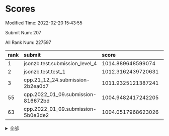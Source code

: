 # Scores

Modified Time: 2022-02-20 15:43:55

Submit Num: 207

All Rank Num: 227597

| rank |               submit               |       score        |       sigma        | pk_num |
| :--- | :--------------------------------- | :----------------- | :----------------- | :----- |
| 1    | jsonzb.test.submission_level_4     | 1014.889648599074  | 0.8383328343486403 | 4405   |
| 2    | jsonzb.test.test_1                 | 1012.3162439720631 | 0.7904469193528095 | 4400   |
| 3    | cpp.21_12_24.submission-2b2ea0d7   | 1011.9325121387241 | 0.7786375046280853 | 4397   |
| 55   | cpp.2022_01_09.submission-816672bd | 1004.9482417242205 | 0.7041686214811764 | 4398   |
| 63   | cpp.2022_01_09.submission-5b0e3de2 | 1004.0517968623026 | 0.7149561611872304 | 4396   |


<details>
<summary>全部</summary>

| rank |                 submit                 |       score        |       sigma        | pk_num |
| :--- | :------------------------------------- | :----------------- | :----------------- | :----- |
| 1    | jsonzb.test.submission_level_4         | 1014.889648599074  | 0.8383328343486403 | 4405   |
| 2    | jsonzb.test.test_1                     | 1012.3162439720631 | 0.7904469193528095 | 4400   |
| 3    | cpp.21_12_24.submission-2b2ea0d7       | 1011.9325121387241 | 0.7786375046280853 | 4397   |
| 4    | gobigger.level_3.submission_level_3_8  | 1011.5273642970609 | 0.7807395364121853 | 4390   |
| 5    | gobigger.level_3.submission_level_3_39 | 1011.5121958122766 | 0.782321812289097  | 4397   |
| 6    | gobigger.level_3.submission_level_3_30 | 1011.4647752273961 | 0.7744478670481079 | 4399   |
| 7    | gobigger.level_3.submission_level_3_4  | 1011.2027071608804 | 0.7772447592229978 | 4393   |
| 8    | gobigger.level_3.submission_level_3_1  | 1011.1057972941759 | 0.7837987471918432 | 4397   |
| 9    | gobigger.level_3.submission_level_3_49 | 1011.0249901927752 | 0.7516872964038559 | 4398   |
| 10   | gobigger.level_3.submission_level_3_33 | 1011.0010003435328 | 0.7716949141728624 | 4397   |
| 11   | gobigger.level_3.submission_level_3_11 | 1010.9766464322291 | 0.7463548600514571 | 4396   |
| 12   | gobigger.level_3.submission_level_3_10 | 1010.8711895590644 | 0.7779113219324838 | 4401   |
| 13   | gobigger.level_3.submission_level_3_22 | 1010.8111879659707 | 0.7720292267053971 | 4400   |
| 14   | gobigger.level_3.submission_level_3_15 | 1010.6817363030859 | 0.7559925204162399 | 4397   |
| 15   | gobigger.level_3.submission_level_3_14 | 1010.6557015244915 | 0.754222814942094  | 4396   |
| 16   | gobigger.level_3.submission_level_3_43 | 1010.5489953344149 | 0.7671689822375551 | 4400   |
| 17   | gobigger.level_3.submission_level_3_44 | 1010.5300648859804 | 0.7625401764428025 | 4397   |
| 18   | gobigger.level_3.submission_level_3_5  | 1010.4803101838306 | 0.778095360530816  | 4400   |
| 19   | gobigger.level_3.submission_level_3_40 | 1010.4681015912043 | 0.7523437260545327 | 4395   |
| 20   | gobigger.level_3.submission_level_3_25 | 1010.4299486403243 | 0.7718416003267866 | 4396   |
| 21   | gobigger.level_3.submission_level_3_19 | 1010.36555587291   | 0.7744418162815063 | 4392   |
| 22   | gobigger.level_3.submission_level_3_24 | 1010.3545094482502 | 0.7697326041051586 | 4401   |
| 23   | gobigger.level_3.submission_level_3_42 | 1010.248203998351  | 0.7621174732398368 | 4403   |
| 24   | gobigger.level_3.submission_level_3_37 | 1010.1805614044092 | 0.7568620175470093 | 4398   |
| 25   | gobigger.level_3.submission_level_3_29 | 1010.1635335838893 | 0.7407841890441681 | 4401   |
| 26   | gobigger.level_3.submission_level_3_32 | 1010.158602567205  | 0.753145260993809  | 4403   |
| 27   | gobigger.level_3.submission_level_3_38 | 1010.0771452687221 | 0.7953876598433525 | 4400   |
| 28   | gobigger.level_3.submission_level_3_6  | 1010.0561324193683 | 0.7536254958532358 | 4401   |
| 29   | gobigger.level_3.submission_level_3_47 | 1010.006977190568  | 0.7453260306964413 | 4400   |
| 30   | gobigger.level_3.submission_level_3_16 | 1009.932647047665  | 0.766422585798555  | 4406   |
| 31   | gobigger.level_3.submission_level_3_0  | 1009.8418537962027 | 0.7845693935736554 | 4398   |
| 32   | gobigger.level_3.submission_level_3_12 | 1009.8356366470812 | 0.7552742559157782 | 4399   |
| 33   | gobigger.level_3.submission_level_3_7  | 1009.8089912694857 | 0.7415732297258272 | 4392   |
| 34   | gobigger.level_3.submission_level_3_3  | 1009.7928243137602 | 0.7666595363585899 | 4395   |
| 35   | gobigger.level_3.submission_level_3_9  | 1009.7888510193623 | 0.750992351794527  | 4401   |
| 36   | gobigger.level_3.submission_level_3_41 | 1009.724561954081  | 0.766800760607162  | 4404   |
| 37   | gobigger.level_3.submission_level_3_46 | 1009.7050926818373 | 0.7631980309504625 | 4399   |
| 38   | gobigger.level_3.submission_level_3_35 | 1009.6316263852302 | 0.7573805571683181 | 4399   |
| 39   | gobigger.level_3.submission_level_3_2  | 1009.6124592588139 | 0.7406633641877659 | 4400   |
| 40   | gobigger.level_3.submission_level_3_18 | 1009.578856570677  | 0.744089024627225  | 4397   |
| 41   | gobigger.level_3.submission_level_3_34 | 1009.4046637566546 | 0.7629027314423351 | 4400   |
| 42   | gobigger.level_3.submission_level_3_17 | 1009.3972500094919 | 0.7443302669813207 | 4400   |
| 43   | gobigger.level_3.submission_level_3_36 | 1009.3702606432478 | 0.76015335449384   | 4400   |
| 44   | gobigger.level_3.submission_level_3_23 | 1009.3355070226182 | 0.7524867353956836 | 4398   |
| 45   | gobigger.level_3.submission_level_3_48 | 1009.2825245641208 | 0.7517261138442418 | 4398   |
| 46   | gobigger.level_3.submission_level_3_28 | 1009.2251061161664 | 0.741320098242911  | 4395   |
| 47   | gobigger.level_3.submission_level_3_31 | 1009.221176694842  | 0.7468323166416252 | 4397   |
| 48   | gobigger.level_3.submission_level_3_21 | 1009.1186175056927 | 0.7479777039842168 | 4400   |
| 49   | gobigger.level_3.submission_level_3_20 | 1008.9467346831989 | 0.7307251427178029 | 4399   |
| 50   | gobigger.level_3.submission_level_3_13 | 1008.9160380856614 | 0.730731671502349  | 4394   |
| 51   | gobigger.level_3.submission_level_3_26 | 1008.683137298814  | 0.7642325369207907 | 4403   |
| 52   | gobigger.level_3.submission_level_3_27 | 1008.5393573191279 | 0.7617199977441744 | 4400   |
| 53   | gobigger.level_3.submission_level_3_45 | 1007.7169948642123 | 0.7535077113131462 | 4401   |
| 54   | gobigger.level_1.submission_level_1_47 | 1005.4193226272141 | 0.7344964123304105 | 4398   |
| 55   | cpp.2022_01_09.submission-816672bd     | 1004.9482417242205 | 0.7041686214811764 | 4398   |
| 56   | gobigger.level_1.submission_level_1_43 | 1004.8329796887285 | 0.7179221609076772 | 4402   |
| 57   | gobigger.level_1.submission_level_1_18 | 1004.8145753401184 | 0.7128961301759841 | 4400   |
| 58   | gobigger.level_1.submission_level_1_6  | 1004.7562847196273 | 0.7264724984817821 | 4398   |
| 59   | gobigger.level_1.submission_level_1_31 | 1004.5782373870555 | 0.7244271601034873 | 4398   |
| 60   | gobigger.level_1.submission_level_1_33 | 1004.3390508032172 | 0.7160043110798334 | 4397   |
| 61   | gobigger.level_1.submission_level_1_36 | 1004.272164013948  | 0.7177540105008051 | 4399   |
| 62   | gobigger.level_1.submission_level_1_17 | 1004.0724519037178 | 0.707729415532777  | 4393   |
| 63   | cpp.2022_01_09.submission-5b0e3de2     | 1004.0517968623026 | 0.7149561611872304 | 4396   |
| 64   | gobigger.level_1.submission_level_1_5  | 1004.0449702629003 | 0.7125840487755584 | 4399   |
| 65   | gobigger.level_1.submission_level_1_4  | 1004.0445677246695 | 0.7218853518714915 | 4394   |
| 66   | gobigger.level_1.submission_level_1_25 | 1003.9744337784193 | 0.7113991785736017 | 4395   |
| 67   | gobigger.level_1.submission_level_1_40 | 1003.858829716894  | 0.715643289768057  | 4398   |
| 68   | gobigger.level_1.submission_level_1_15 | 1003.8288485859729 | 0.7277363683869513 | 4401   |
| 69   | gobigger.level_1.submission_level_1_0  | 1003.7315540320553 | 0.713751024398722  | 4398   |
| 70   | gobigger.level_1.submission_level_1_14 | 1003.7071973393001 | 0.7202754670298405 | 4394   |
| 71   | gobigger.level_1.submission_level_1_8  | 1003.6951535233762 | 0.7187575918043936 | 4399   |
| 72   | gobigger.level_1.submission_level_1_21 | 1003.6474025764575 | 0.7085814652986469 | 4400   |
| 73   | gobigger.level_1.submission_level_1_2  | 1003.5951208293333 | 0.7182385646477772 | 4399   |
| 74   | gobigger.level_1.submission_level_1_45 | 1003.5414769403902 | 0.7155045913056602 | 4398   |
| 75   | gobigger.level_1.submission_level_1_11 | 1003.4784734235224 | 0.7341870940384148 | 4395   |
| 76   | gobigger.level_1.submission_level_1_39 | 1003.432169093639  | 0.724318061330393  | 4399   |
| 77   | gobigger.level_1.submission_level_1_23 | 1003.3476298708764 | 0.7225948028258166 | 4398   |
| 78   | gobigger.level_1.submission_level_1_42 | 1003.3157677491373 | 0.715588478717956  | 4398   |
| 79   | gobigger.level_1.submission_level_1_38 | 1003.3139008563282 | 0.7233072988251456 | 4399   |
| 80   | gobigger.level_1.submission_level_1_44 | 1003.306085662096  | 0.7213270801954287 | 4399   |
| 81   | gobigger.level_1.submission_level_1_29 | 1003.1817991976591 | 0.7066582459175746 | 4398   |
| 82   | gobigger.level_1.submission_level_1_37 | 1003.1284144416993 | 0.7068130312462636 | 4398   |
| 83   | gobigger.level_1.submission_level_1_1  | 1003.0819653698458 | 0.7212806252740595 | 4400   |
| 84   | gobigger.level_1.submission_level_1_41 | 1003.073966837983  | 0.7173545764160154 | 4399   |
| 85   | gobigger.level_1.submission_level_1_32 | 1002.9995804606164 | 0.70579475728299   | 4398   |
| 86   | gobigger.level_1.submission_level_1_49 | 1002.9713176625228 | 0.7242194232788247 | 4398   |
| 87   | gobigger.level_1.submission_level_1_26 | 1002.9026689940385 | 0.7051836043801096 | 4398   |
| 88   | gobigger.level_1.submission_level_1_12 | 1002.8481084572928 | 0.713211733548204  | 4397   |
| 89   | gobigger.level_1.submission_level_1_48 | 1002.7769383405572 | 0.7107047307381904 | 4400   |
| 90   | gobigger.level_1.submission_level_1_46 | 1002.7441410680526 | 0.7145021025169336 | 4395   |
| 91   | gobigger.level_1.submission_level_1_30 | 1002.7400873035328 | 0.7111958788955296 | 4396   |
| 92   | gobigger.level_1.submission_level_1_35 | 1002.7329614147683 | 0.7162083035019582 | 4399   |
| 93   | gobigger.level_1.submission_level_1_34 | 1002.6116340974573 | 0.7133723058879978 | 4398   |
| 94   | gobigger.level_1.submission_level_1_22 | 1002.466347943025  | 0.708321801923031  | 4400   |
| 95   | gobigger.level_1.submission_level_1_28 | 1002.4143221293393 | 0.7134530345123613 | 4394   |
| 96   | gobigger.level_1.submission_level_1_13 | 1002.3621274262609 | 0.711331820375024  | 4405   |
| 97   | gobigger.level_1.submission_level_1_24 | 1002.1647147546647 | 0.7129203158691669 | 4400   |
| 98   | gobigger.level_1.submission_level_1_20 | 1002.164596116869  | 0.709207827431976  | 4396   |
| 99   | gobigger.level_1.submission_level_1_10 | 1002.0708429176775 | 0.709165034116073  | 4397   |
| 100  | gobigger.level_1.submission_level_1_3  | 1001.9904920690037 | 0.709839596811868  | 4396   |
| 101  | gobigger.level_1.submission_level_1_9  | 1001.9694596719547 | 0.7167210017817345 | 4395   |
| 102  | gobigger.level_1.submission_level_1_27 | 1001.9451586232648 | 0.7258343544296717 | 4395   |
| 103  | gobigger.level_1.submission_level_1_7  | 1001.8661159447349 | 0.7180963931666052 | 4395   |
| 104  | gobigger.level_1.submission_level_1_19 | 1001.8132486354194 | 0.7158982525809825 | 4402   |
| 105  | gobigger.level_1.submission_level_1_16 | 1001.4187482686841 | 0.7118621620582098 | 4394   |
| 106  | gobigger.random.submission_random_46   | 997.7162492756302  | 0.7077777281436309 | 4397   |
| 107  | gobigger.random.submission_random_10   | 997.6830468898142  | 0.7077010419339831 | 4401   |
| 108  | gobigger.random.submission_random_12   | 997.4482081120615  | 0.7180387801231658 | 4399   |
| 109  | gobigger.random.submission_random_29   | 997.4238058254801  | 0.7072360843108596 | 4398   |
| 110  | gobigger.random.submission_random_35   | 997.3604576613347  | 0.723330006468844  | 4398   |
| 111  | gobigger.random.submission_random_25   | 997.350756311846   | 0.7094308367659886 | 4401   |
| 112  | gobigger.random.submission_random_49   | 996.814242827639   | 0.7078316275781227 | 4397   |
| 113  | gobigger.random.submission_random_33   | 996.8040434958739  | 0.7017063673512012 | 4401   |
| 114  | gobigger.random.submission_random_13   | 996.46219385775    | 0.7090136436675613 | 4395   |
| 115  | gobigger.random.submission_random_0    | 996.4316957890378  | 0.6991040955499349 | 4395   |
| 116  | gobigger.random.submission_random_8    | 996.4148769146085  | 0.7195019204286037 | 4398   |
| 117  | gobigger.random.submission_random_5    | 996.3832549936175  | 0.7088622440952049 | 4399   |
| 118  | gobigger.random.submission_random_24   | 996.328735618137   | 0.7164385263978634 | 4392   |
| 119  | gobigger.random.submission_random_9    | 996.2564721909662  | 0.7108773806884623 | 4394   |
| 120  | gobigger.random.submission_random_28   | 996.2203049145116  | 0.7100917510156617 | 4392   |
| 121  | gobigger.random.submission_random_40   | 996.2080002539998  | 0.7256469091584528 | 4399   |
| 122  | gobigger.random.submission_random_31   | 996.203232533205   | 0.7118645507932064 | 4394   |
| 123  | gobigger.random.submission_random_42   | 996.1202721614283  | 0.7124039951239558 | 4395   |
| 124  | gobigger.random.submission_random_26   | 996.0759683706518  | 0.7167267661233355 | 4397   |
| 125  | gobigger.random.submission_random_37   | 996.0733621054467  | 0.7294025996271002 | 4404   |
| 126  | gobigger.random.submission_random_4    | 996.0671602361506  | 0.7090847687237858 | 4399   |
| 127  | gobigger.random.submission_random_15   | 996.056171550755   | 0.7080831078893567 | 4395   |
| 128  | gobigger.random.submission_random_18   | 996.0458736724264  | 0.7111531730334307 | 4398   |
| 129  | gobigger.random.submission_random_38   | 996.0450890133877  | 0.7150884010027958 | 4399   |
| 130  | gobigger.random.submission_random_11   | 996.0409445802939  | 0.7220188525724421 | 4403   |
| 131  | gobigger.random.submission_random_14   | 995.9548995844864  | 0.7181200766681387 | 4393   |
| 132  | gobigger.random.submission_random_32   | 995.8688179853732  | 0.7159445617904344 | 4401   |
| 133  | gobigger.random.submission_random_30   | 995.7849725429039  | 0.7154796788130495 | 4401   |
| 134  | gobigger.random.submission_random_17   | 995.7346112811312  | 0.707646061704481  | 4395   |
| 135  | gobigger.random.submission_random_47   | 995.6519085363398  | 0.7097021043426295 | 4398   |
| 136  | gobigger.random.submission_random_43   | 995.6289384911563  | 0.7147684409017635 | 4396   |
| 137  | gobigger.random.submission_random_19   | 995.6247762283236  | 0.7279352857386281 | 4399   |
| 138  | gobigger.random.submission_random_7    | 995.5317029078435  | 0.7194642817704155 | 4391   |
| 139  | gobigger.random.submission_random_16   | 995.5095315994853  | 0.7071407427859184 | 4402   |
| 140  | gobigger.random.submission_random_27   | 995.5058475660669  | 0.7157527110300506 | 4401   |
| 141  | gobigger.random.submission_random_1    | 995.3913034779252  | 0.7066890951120501 | 4393   |
| 142  | gobigger.random.submission_random_6    | 995.3766281967991  | 0.7124946518639861 | 4396   |
| 143  | gobigger.random.submission_random_45   | 995.3409903985136  | 0.7313967076619268 | 4394   |
| 144  | gobigger.random.submission_random_22   | 995.3382246676052  | 0.7163285474933108 | 4399   |
| 145  | gobigger.random.submission_random_23   | 995.315836920761   | 0.7035210005801267 | 4397   |
| 146  | gobigger.random.submission_random_36   | 995.2931661674724  | 0.7201553562156392 | 4391   |
| 147  | gobigger.random.submission_random_2    | 995.2165828450791  | 0.7102880372788739 | 4397   |
| 148  | gobigger.random.submission_random_34   | 995.1603259390255  | 0.7150393536919174 | 4392   |
| 149  | gobigger.random.submission_random_48   | 995.096550561102   | 0.7071649116245097 | 4398   |
| 150  | gobigger.random.submission_random_39   | 995.0731807837074  | 0.7108270695406648 | 4400   |
| 151  | gobigger.random.submission_random_21   | 995.0540634934105  | 0.72440145081305   | 4399   |
| 152  | gobigger.random.submission_random_41   | 995.0439381687751  | 0.7324331381576072 | 4394   |
| 153  | gobigger.random.submission_random_44   | 994.9679811892548  | 0.7184445005528265 | 4396   |
| 154  | gobigger.random.submission_random_20   | 994.9255636156852  | 0.70897504718549   | 4401   |
| 155  | gobigger.random.submission_random_3    | 994.8420424023022  | 0.7322669488641523 | 4404   |
| 156  | gobigger.level_2.submission_level_2_47 | 994.6875948178665  | 0.7325990974203844 | 4397   |
| 157  | gobigger.level_2.submission_level_2_26 | 993.9198368464147  | 0.7398074175081385 | 4401   |
| 158  | gobigger.level_2.submission_level_2_1  | 993.676759711395   | 0.735488073519413  | 4398   |
| 159  | gobigger.level_2.submission_level_2_4  | 993.3712740600722  | 0.7442426452103068 | 4400   |
| 160  | gobigger.level_2.submission_level_2_11 | 993.2399208108326  | 0.7467362451997913 | 4393   |
| 161  | gobigger.level_2.submission_level_2_14 | 993.1613281827713  | 0.7268350464581449 | 4400   |
| 162  | gobigger.level_2.submission_level_2_23 | 993.1398774171555  | 0.7332344209529441 | 4398   |
| 163  | gobigger.level_2.submission_level_2_30 | 993.1245431033947  | 0.7394597451510628 | 4405   |
| 164  | gobigger.level_2.submission_level_2_46 | 992.9741418545211  | 0.7499772028945759 | 4401   |
| 165  | gobigger.level_2.submission_level_2_6  | 992.8709057407987  | 0.7306888646439512 | 4395   |
| 166  | gobigger.level_2.submission_level_2_43 | 992.827613211729   | 0.7315878548136088 | 4399   |
| 167  | gobigger.level_2.submission_level_2_2  | 992.8230301381718  | 0.738246802899516  | 4396   |
| 168  | gobigger.level_2.submission_level_2_22 | 992.8117437735842  | 0.7301724582793858 | 4399   |
| 169  | gobigger.level_2.submission_level_2_38 | 992.7558664831562  | 0.733587840203044  | 4402   |
| 170  | gobigger.level_2.submission_level_2_24 | 992.7383679590357  | 0.7312237651816863 | 4399   |
| 171  | gobigger.level_2.submission_level_2_18 | 992.6283523699931  | 0.7545126447887962 | 4393   |
| 172  | gobigger.level_2.submission_level_2_32 | 992.6111676582929  | 0.7241746640322028 | 4396   |
| 173  | gobigger.level_2.submission_level_2_34 | 992.6039508063274  | 0.7495356994907855 | 4400   |
| 174  | gobigger.level_2.submission_level_2_28 | 992.5997928395773  | 0.7283799926364112 | 4389   |
| 175  | gobigger.level_2.submission_level_2_21 | 992.4722838902827  | 0.7528091320254904 | 4398   |
| 176  | gobigger.level_2.submission_level_2_10 | 992.2053547697468  | 0.7289098069467906 | 4405   |
| 177  | gobigger.level_2.submission_level_2_16 | 992.2012776765486  | 0.7584329964438993 | 4402   |
| 178  | gobigger.level_2.submission_level_2_5  | 992.1915571683918  | 0.7327886804907844 | 4399   |
| 179  | gobigger.level_2.submission_level_2_13 | 992.1802466315596  | 0.7496475984421929 | 4399   |
| 180  | gobigger.level_2.submission_level_2_7  | 992.1791672482476  | 0.7406505424315439 | 4400   |
| 181  | gobigger.level_2.submission_level_2_29 | 992.1338489254582  | 0.7444703502753554 | 4396   |
| 182  | gobigger.level_2.submission_level_2_15 | 992.0975801656231  | 0.7569642511830946 | 4392   |
| 183  | gobigger.level_2.submission_level_2_19 | 992.0435387620428  | 0.7497281187415159 | 4395   |
| 184  | gobigger.level_2.submission_level_2_8  | 991.9504439619312  | 0.7462115114233285 | 4400   |
| 185  | gobigger.level_2.submission_level_2_40 | 991.931971453942   | 0.7544248587839858 | 4391   |
| 186  | gobigger.level_2.submission_level_2_9  | 991.8859613214904  | 0.7497968269027985 | 4396   |
| 187  | gobigger.level_2.submission_level_2_41 | 991.7432339086741  | 0.7472196807758082 | 4400   |
| 188  | gobigger.level_2.submission_level_2_42 | 991.7426598818506  | 0.7530388868005725 | 4400   |
| 189  | gobigger.level_2.submission_level_2_25 | 991.6451380794974  | 0.7681126198795969 | 4400   |
| 190  | gobigger.level_2.submission_level_2_33 | 991.6384166605978  | 0.7407529086439869 | 4398   |
| 191  | gobigger.level_2.submission_level_2_17 | 991.4609620796032  | 0.7466049852582516 | 4396   |
| 192  | gobigger.level_2.submission_level_2_35 | 991.4197300607766  | 0.769291108422271  | 4393   |
| 193  | gobigger.level_2.submission_level_2_31 | 991.3159945778559  | 0.7580048879178289 | 4401   |
| 194  | gobigger.level_2.submission_level_2_37 | 991.2803918932754  | 0.7685418223373862 | 4403   |
| 195  | gobigger.level_2.submission_level_2_48 | 991.2227266570826  | 0.7545328009191091 | 4399   |
| 196  | gobigger.level_2.submission_level_2_20 | 991.1919909406804  | 0.7534915154578468 | 4401   |
| 197  | gobigger.level_2.submission_level_2_36 | 991.052395785521   | 0.7766334382684174 | 4402   |
| 198  | gobigger.level_2.submission_level_2_49 | 990.714476326508   | 0.7435348867602944 | 4399   |
| 199  | gobigger.level_2.submission_level_2_12 | 990.6212058341943  | 0.7681300207037244 | 4396   |
| 200  | gobigger.level_2.submission_level_2_39 | 990.5989045778604  | 0.7505545906354623 | 4399   |
| 201  | gobigger.level_2.submission_level_2_0  | 990.4823184902368  | 0.7618830070478745 | 4392   |
| 202  | gobigger.level_2.submission_level_2_44 | 990.2478084856124  | 0.760957201553461  | 4400   |
| 203  | gobigger.level_2.submission_level_2_27 | 990.2331971585833  | 0.773715228238096  | 4398   |
| 204  | gobigger.level_2.submission_level_2_3  | 990.0877356241048  | 0.7624349254280139 | 4400   |
| 205  | gobigger.level_2.submission_level_2_45 | 989.7113705313882  | 0.7795005883899502 | 4403   |
| 206  | gobigger.none.submission_none_1        | 979.1802347650809  | 1.2031488036853086 | 4396   |
| 207  | gobigger.none.submission_none_0        | 977.1075984393223  | 1.3829549109107402 | 4403   |

</details>